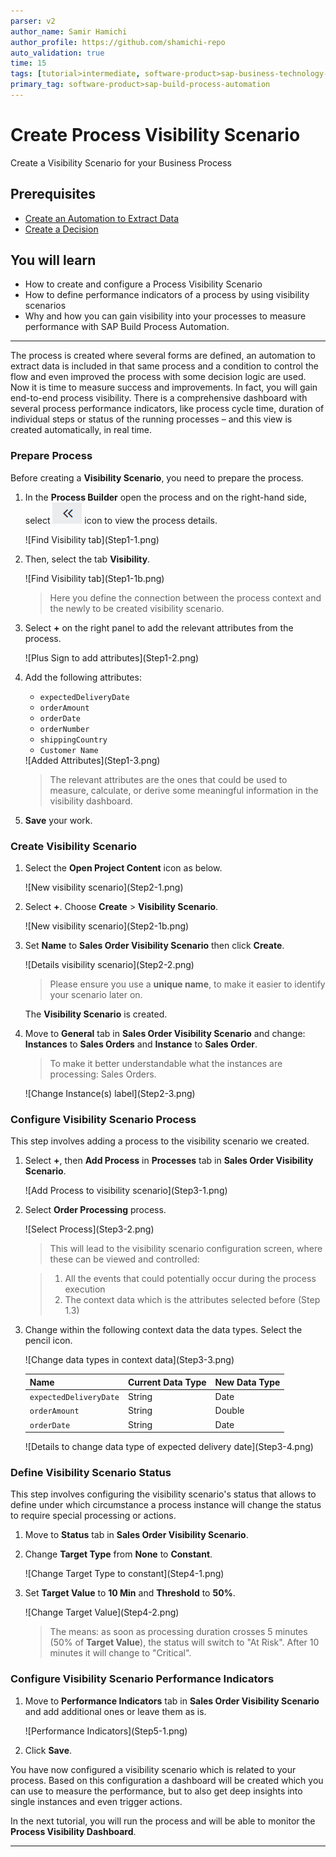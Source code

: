 ```yaml
---
parser: v2
author_name: Samir Hamichi
author_profile: https://github.com/shamichi-repo
auto_validation: true
time: 15
tags: [tutorial>intermediate, software-product>sap-business-technology-platform, tutorial>free-tier]
primary_tag: software-product>sap-build-process-automation
---
```

# Create Process Visibility Scenario
<!-- description --> Create a Visibility Scenario for your Business Process

## Prerequisites

 - [Create an Automation to Extract Data](spa-vl-create-automation) 
 - [Create a Decision](spa-vl-create-decision)

## You will learn
  - How to create and configure a Process Visibility Scenario
  - How to define performance indicators of a process by using visibility scenarios
  - Why and how you can gain visibility into your processes to measure performance with SAP Build Process Automation.

---
The process is created where several forms are defined, an automation to extract data is included in that same process and a condition to control the flow and even improved the process with some decision logic are used. Now it is time to measure success and improvements. In fact, you will gain end-to-end process visibility. There is a comprehensive dashboard with several process performance indicators, like process cycle time, duration of individual steps or status of the running processes – and this view is created automatically, in real time.

### Prepare Process

Before creating a **Visibility Scenario**, you need to prepare the process.

1. In the **Process Builder** open the process and on the right-hand side, select ![Process Details icon](icon.png) icon to view the process details.

    <!-- border -->![Find Visibility tab](Step1-1.png)

2. Then, select the tab **Visibility**.

    <!-- border -->![Find Visibility tab](Step1-1b.png)

    > Here you define the connection between the process context and the newly to be created visibility scenario.   

3. Select **+** on the right panel to add the relevant attributes from the process.

    <!-- border -->![Plus Sign to add attributes](Step1-2.png)

4. Add the following attributes:

    - `expectedDeliveryDate`
    - `orderAmount`
    - `orderDate`
    - `orderNumber`
    - `shippingCountry`
    - `Customer Name`

    <!-- border -->![Added Attributes](Step1-3.png)

    > The relevant attributes are the ones that could be used to measure, calculate, or derive some meaningful information in the visibility dashboard.

5. **Save** your work.


### Create Visibility Scenario

1.  Select the **Open Project Content** icon as below.

    <!-- border -->![New visibility scenario](Step2-1.png)

2. Select **+**. Choose **Create** > **Visibility Scenario**.

    <!-- border -->![New visibility scenario](Step2-1b.png)

3.  Set **Name** to **Sales Order Visibility Scenario** then click **Create**.

    <!-- border -->![Details visibility scenario](Step2-2.png)

    > Please ensure you use a **unique name**, to make it easier to identify your scenario later on.

    The **Visibility Scenario** is created.

4.  Move to **General** tab in **Sales Order Visibility Scenario** and change: **Instances** to **Sales Orders** and **Instance** to **Sales Order**.

    > To make it better understandable what the instances are processing: Sales Orders.

    <!-- border -->![Change Instance(s) label](Step2-3.png)



### Configure Visibility Scenario Process

This step involves adding a process to the visibility scenario we created.

1.  Select **+**, then **Add Process** in **Processes** tab in **Sales Order Visibility Scenario**.

    <!-- border -->![Add Process to visibility scenario](Step3-1.png)

2.  Select **Order Processing** process.

    <!-- border -->![Select Process](Step3-2.png)

    > This will lead to the visibility scenario configuration screen, where these can be viewed and controlled:

    > 1. All the events that could potentially occur during the process execution
    > 2. The context data which is the attributes selected before (Step 1.3)

3.  Change within the following context data the data types. Select the pencil icon.

    <!-- border -->![Change data types in context data](Step3-3.png)

    | **Name**                   | **Current Data Type** | **New Data Type** |
    | ---------------------- | ----------------- | ------------- |
    | `expectedDeliveryDate` | String            | Date          |
    | `orderAmount`          | String            | Double        |
    | `orderDate`            | String            | Date          |

    <!-- border -->![Details to change data type of expected delivery date](Step3-4.png)


### Define Visibility Scenario Status

This step involves configuring the visibility scenario's status that allows to define under which circumstance a process instance will change the status to require special processing or actions.

1.  Move to **Status** tab in **Sales Order Visibility Scenario**.

2.  Change **Target Type** from **None** to **Constant**.

    <!-- border -->![Change Target Type to constant](Step4-1.png)

3.  Set **Target Value** to **10 Min** and **Threshold** to **50%**.

    <!-- border -->![Change Target Value](Step4-2.png)

    > The means: as soon as processing duration crosses 5 minutes (50% of **Target Value**), the status will switch to "At Risk". After 10 minutes it will change to "Critical".


### Configure Visibility Scenario Performance Indicators

1.  Move to **Performance Indicators** tab in **Sales Order Visibility Scenario** and add additional ones or leave them as is.

    <!-- border -->![Performance Indicators](Step5-1.png)

2.  Click **Save**.

You have now configured a visibility scenario which is related to your process. Based on this configuration a dashboard will be created which you can use to measure the performance, but to also get deep insights into single instances and even trigger actions.

In the next tutorial, you will run the process and will be able to monitor the **Process Visibility Dashboard**.


---
